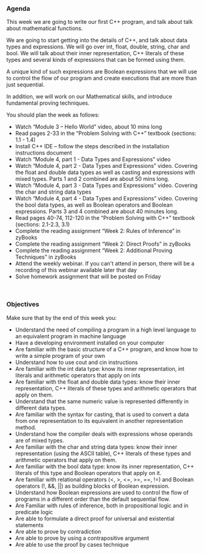 ### **Agenda**

This week we are going to write our first C++ program, and talk about talk about mathematical functions.

We are going to start getting into the details of C++, and talk about data types and expressions.
We will go over int, float, double, string, char and bool. We will talk about their inner representation, C++ literals of these types and several kinds of expressions that can be formed using them. 

A unique kind of such expressions are Boolean expressions that we will use to control the flow of our program and create executions that are more than just sequential.

In addition, we will work on our Mathematical skills, and introduce fundamental proving techniques.

You should plan the week as follows:

- Watch “Module 3 – Hello World” video, about 10 mins long
- Read pages 2-33 in the “Problem Solving with C++” textbook (sections: 1.1 - 1.4)
- Install C++ IDE – follow the steps described in the installation instructions document
- Watch “Module 4, part 1 - Data Types and Expressions” video
- Watch “Module 4, part 2 - Data Types and Expressions” video. Covering the float and double data types as well as casting and expressions with mixed types. Parts 1 and 2 combined are about 50 mins long.
- Watch “Module 4, part 3 - Data Types and Expressions” video. Covering the char and string data types
- Watch “Module 4, part 4 - Data Types and Expressions” video. Covering the bool data types, as well as Boolean operators and Boolean expressions. Parts 3 and 4 combined are about 40 minutes long. 
- Read pages 40-74, 112-120 in the “Problem Solving with C++” textbook (sections: 2.1-2.3, 3.1)
- Complete the reading assignment “Week 2: Rules of Inference” in zyBooks
- Complete the reading assignment “Week 2: Direct Proofs” in zyBooks
- Complete the reading assignment “Week 2: Additional Proving Techniques” in zyBooks
- Attend the weekly webinar. If you can't attend in person, there will be a recording of this webinar available later that day
- Solve homework assignment that will be posted on Friday

<br/>

### **Objectives**

Make sure that by the end of this week you:

- Understand the need of compiling a program in a high level language to an equivalent program in machine language
- Have a developing environment installed on your computer
- Are familiar with the basic structure of a C++ program, and know how to write a simple program of your own
- Understand how to use cout and cin instructions
- Are familiar with the int data type: know its inner representation, int literals and arithmetic operators that apply on ints
- Are familiar with the float and double data types: know their inner representation, C++ literals of these types and arithmetic operators that apply on them.
- Understand that the same numeric value is represented differently in different data types.
- Are familiar with the syntax for casting, that is used to convert a data from one representation to its equivalent in another representation method.
- Understand how the compiler deals with expressions whose operands are of mixed types.
- Are familiar with the char and string data types: know their inner representation (using the ASCII table), C++ literals of these types and arithmetic operators that apply on them.
- Are familiar with the bool data type: know its inner representation, C++ literals of this type and Boolean operators that apply on it.
- Are familiar with relational operators (<, >, <=, >=, ==, !=) and Boolean operators (!, &&, ||) as building blocks of Boolean expression.
- Understand how Boolean expressions are used to control the flow of programs in a different order than the default sequential flow.
- Are Familiar with rules of inference, both in propositional logic and in predicate logic
- Are able to formulate a direct proof for universal and existential statements
- Are able to prove by contradiction
- Are able to prove by using a contrapositive argument
- Are able to use the proof by cases technique
